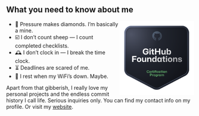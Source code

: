## What you need to know about me

<img src="github-foundations.png" align="right" height="200px" />

- 💎 Pressure makes diamonds. I’m basically a mine.
- ☑️ I don’t count sheep — I count completed checklists.
- 🕰️ I don’t clock in — I break the time clock.
- ⏳ Deadlines are scared of me.
- 🛜 I rest when my WiFi’s down. Maybe.

Apart from that gibberish, I really love my personal projects and the endless commit history I call life.
Serious inquiries only. You can find my contact info on my profile. Or visit my [website](https://philipsi.de).
